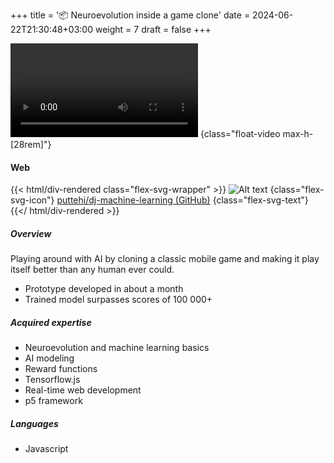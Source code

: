 +++
title = '📦 Neuroevolution inside a game clone'
date = 2024-06-22T21:30:48+03:00
weight = 7
draft = false
+++

![Alt text](mp4/machine_learning.mp4)
{class="float-video max-h-[28rem]"}

#### Web

{{< html/div-rendered class="flex-svg-wrapper" >}}
![Alt text](svg/code-slash.svg)
{class="flex-svg-icon"}
[puttehi/dj-machine-learning (GitHub)](https://github.com/puttehi/dj-machine-learning)
{class="flex-svg-text"}
{{</ html/div-rendered >}}

##### Overview

Playing around with AI by cloning a classic mobile game and making it play itself better than any human ever could.

- Prototype developed in about a month
- Trained model surpasses scores of 100 000+

##### Acquired expertise

- Neuroevolution and machine learning basics
- AI modeling
- Reward functions
- Tensorflow.js
- Real-time web development
- p5 framework

##### Languages

- Javascript

